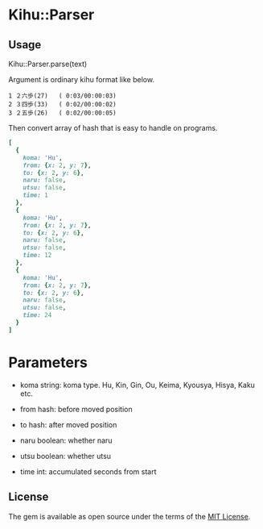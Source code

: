 # Kihu::Parser

## Usage

Kihu::Parser.parse(text)

Argument is ordinary kihu format like below. 

```
1 ２六歩(27)   ( 0:03/00:00:03)
2 ３四歩(33)   ( 0:02/00:00:02)
3 ２五歩(26)   ( 0:02/00:00:05)
```

Then convert array of hash that is easy to handle on programs.
```ruby
[
  {
    koma: 'Hu',
    from: {x: 2, y: 7},
    to: {x: 2, y: 6},
    naru: false,
    utsu: false,
    time: 1
  },
  {
    koma: 'Hu',
    from: {x: 2, y: 7},
    to: {x: 2, y: 6},
    naru: false,
    utsu: false,
    time: 12
  },
  {
    koma: 'Hu',
    from: {x: 2, y: 7},
    to: {x: 2, y: 6},
    naru: false,
    utsu: false,
    time: 24
  }
]
```

# Parameters

- koma
  string: koma type.
  Hu, Kin, Gin, Ou, Keima, Kyousya, Hisya, Kaku etc.

- from
  hash: before moved position

- to 
  hash: after moved position

- naru
  boolean: whether naru

- utsu
  boolean: whether utsu

- time
  int: accumulated seconds from start



## License

The gem is available as open source under the terms of the [MIT License](http://opensource.org/licenses/MIT).

